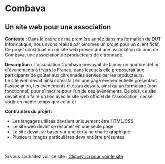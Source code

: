 # Combava
## Un site web pour une association

<p style="align: justify">
    <b>Contexte :</b> 
    Dans le cadre de ma première année dans ma formation de DUT Informatique, nous avons réalisé par binomes un projet pour un client fictif. Ce projet constituait en un         site web présentant une association du nom de Combava, une association de producteurs de citronnade.
    </br>
  </p>
  <p style="align: justify">
    <b>Description :</b>
    L'association Combava prévoyait de lancer un nombre défini d'évenements à trvers la France, dans lesquels elle proposerait aux participants de goûter aux citronnades servies par les producteurs.
    </br>
    Le site web devait ainsi consistait en une page évenementielle présentant l'association, les évenements cités au dessus, ainsi qu'un formulaire (non fonctionnel) pour s'inscrire pour l'un de ces évènements. De plus, ce site devait enfin faire un lien avec le site web officiel de l'association, censé sortir en même temps que celui-ci
  </p>
  <p style="align: justify">
    <b> Contraintes du projet :</b> 
    <ul>
      <li>Les langages utilisés devaient uniquement être HTML/CSS</li>
      <li>Le site web devait se résumer en une seule page</li>
      <li>Le site devait se baser sur une certaine charte graphique </li>
      <li>Plusieurs images particulières devaient être présentes </li>
     </ul>
  </p>

  </br>

  <p>Si vous souhaitez voir ce site : 
    <a href="https://sylvain999.github.io/Combava/Page_Combava/index.html">Cliquez ici pour voir le site</a>
   </p>
 
 </div>
 
